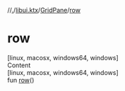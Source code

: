 //[.](../../index.md)/[libui.ktx](../index.md)/[GridPane](index.md)/[row](row.md)



# row  
[linux, macosx, windows64, windows]  
Content  
[linux, macosx, windows64, windows]  
fun [row](row.md)()  



